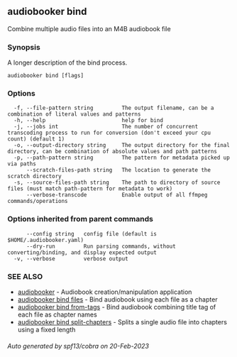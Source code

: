 ## audiobooker bind

Combine multiple audio files into an M4B audiobook file

### Synopsis

A longer description of the bind process.

```
audiobooker bind [flags]
```

### Options

```
  -f, --file-pattern string         The output filename, can be a combination of literal values and patterns
  -h, --help                        help for bind
  -j, --jobs int                    The number of concurrent transcoding process to run for conversion (don't exceed your cpu count) (default 1)
  -o, --output-directory string     The output directory for the final directory, can be combination of absolute values and path patterns
  -p, --path-pattern string         The pattern for metadata picked up via paths
      --scratch-files-path string   The location to generate the scratch directory
  -s, --source-files-path string    The path to directory of source files (must match path-pattern for metadata to work)
      --verbose-transcode           Enable output of all ffmpeg commands/operations
```

### Options inherited from parent commands

```
      --config string   config file (default is $HOME/.audiobooker.yaml)
      --dry-run         Run parsing commands, without converting/binding, and display expected output
  -v, --verbose         verbose output
```

### SEE ALSO

* [audiobooker](audiobooker.md)	 - Audiobook creation/manipulation application
* [audiobooker bind files](audiobooker_bind_files.md)	 - Bind audiobook using each file as a chapter
* [audiobooker bind from-tags](audiobooker_bind_from-tags.md)	 - Bind audiobook combining title tag of each file as chapter names
* [audiobooker bind split-chapters](audiobooker_bind_split-chapters.md)	 - Splits a single audio file into chapters using a fixed length

###### Auto generated by spf13/cobra on 20-Feb-2023
